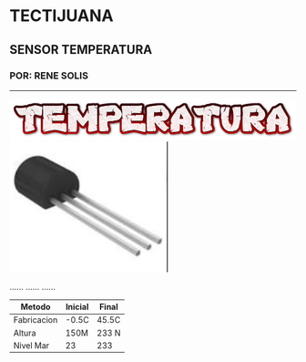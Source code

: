# TECTIJUANA
## SENSOR TEMPERATURA
### POR: RENE SOLIS
----
![](imagenes/temp.png)
![](temperatura.png)

......
......
......

| Metodo      | Inicial | Final |
|-------------|---------|-------|
| Fabricacion | -0.5C   | 45.5C |
| Altura      | 150M    | 233 N |
| Nivel Mar   | 23      | 233   |


